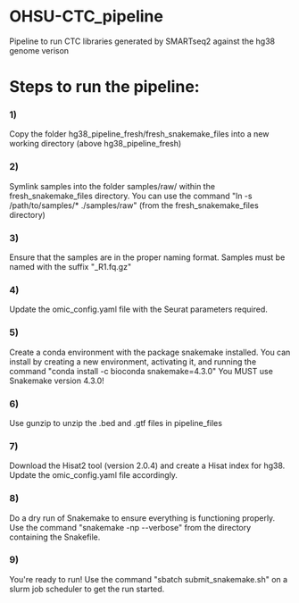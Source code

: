 # OHSU-CTC_pipeline
Pipeline to run CTC libraries generated by SMARTseq2 against the hg38 genome verison

# Steps to run the pipeline:
### 1)
Copy the folder hg38_pipeline_fresh/fresh_snakemake_files into a new working directory (above hg38_pipeline_fresh)

### 2)
Symlink samples into the folder samples/raw/ within the fresh_snakemake_files directory. You can use the command "ln -s /path/to/samples/* ./samples/raw" (from the fresh_snakemake_files directory)

### 3)
Ensure that the samples are in the proper naming format. Samples must be named with the suffix "_R1.fq.gz"

### 4)
Update the omic_config.yaml file with the Seurat parameters required.

### 5)
Create a conda environment with the package snakemake installed. You can install by creating a new environment, activating it, and running the command "conda install -c bioconda snakemake=4.3.0"
You MUST use Snakemake version 4.3.0!

### 6) 
Use gunzip to unzip the .bed and .gtf files in pipeline_files

### 7) 
Download the Hisat2 tool (version 2.0.4) and create a Hisat index for hg38. Update the omic_config.yaml file accordingly.

### 8)
Do a dry run of Snakemake to ensure everything is functioning properly. Use the command "snakemake -np --verbose" from the directory containing the Snakefile.

### 9)
You're ready to run! Use the command "sbatch submit_snakemake.sh" on a slurm job scheduler to get the run started.
